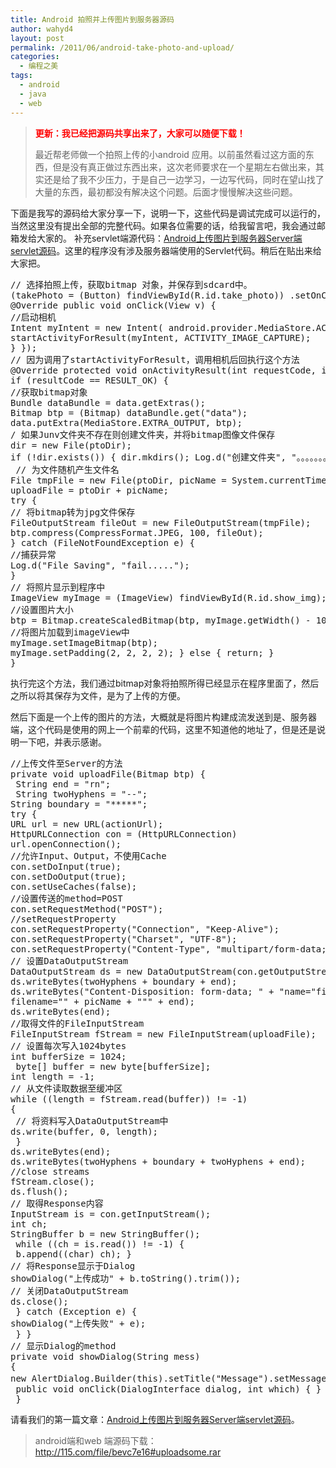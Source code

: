 ```yaml
---
title: Android 拍照并上传图片到服务器源码
author: wahyd4
layout: post
permalink: /2011/06/android-take-photo-and-upload/
categories:
  - 编程之美
tags:
  - android
  - java
  - web
---
```

> <span style="color: #ff0000;"><strong>更新：我已经把源码共享出来了，大家可以随便下载！</strong></span>
> 
> 最近帮老师做一个拍照上传的小android 应用。以前虽然看过这方面的东西，但是没有真正做过东西出来，这次老师要求在一个星期左右做出来，其实还是给了我不少压力，于是自己一边学习，一边写代码，同时在望山找了大量的东西，最初都没有解决这个问题。后面才慢慢解决这些问题。

下面是我写的源码给大家分享一下，说明一下，这些代码是调试完成可以运行的，当然这里没有提出全部的完整代码。如果各位需要的话，给我留言吧，我会通过邮箱发给大家的。 补充servlet端源代码：<a title="android上传图片到服务器server端servlet源码" href="http://toozhao.com/2011/06/android%E4%B8%8A%E4%BC%A0%E5%9B%BE%E7%89%87%E5%88%B0%E6%9C%8D%E5%8A%A1%E5%99%A8server%E7%AB%AFservlet%E6%BA%90%E7%A0%81/" target="_blank">Android上传图片到服务器Server端servlet源码</a>。这里的程序没有涉及服务器端使用的Servlet代码。稍后在贴出来给大家把。

<pre class="brush: java; title: ; notranslate" title="">// 选择拍照上传，获取bitmap 对象，并保存到sdcard中。
(takePhoto = (Button) findViewById(R.id.take_photo)) .setOnClickListener(new OnClickListener() {
@Override public void onClick(View v) {
//启动相机
Intent myIntent = new Intent( android.provider.MediaStore.ACTION_IMAGE_CAPTURE);
startActivityForResult(myIntent, ACTIVITY_IMAGE_CAPTURE);
} });
// 因为调用了startActivityForResult，调用相机后回执行这个方法
@Override protected void onActivityResult(int requestCode, int resultCode, Intent data) {
if (resultCode == RESULT_OK) {
//获取bitmap对象
Bundle dataBundle = data.getExtras();
Bitmap btp = (Bitmap) dataBundle.get("data");
data.putExtra(MediaStore.EXTRA_OUTPUT, btp);
/ 如果Junv文件夹不存在则创建文件夹，并将bitmap图像文件保存
dir = new File(ptoDir);
if (!dir.exists()) { dir.mkdirs(); Log.d("创建文件夹", "。。。。。。。。。。。成功"); }
 // 为文件随机产生文件名 
File tmpFile = new File(ptoDir, picName = System.currentTimeMillis() + ".jpg");
uploadFile = ptoDir + picName;
try {
// 将bitmap转为jpg文件保存
FileOutputStream fileOut = new FileOutputStream(tmpFile);
btp.compress(CompressFormat.JPEG, 100, fileOut);
} catch (FileNotFoundException e) {
//捕获异常
Log.d("File Saving", "fail.....");
}
// 将照片显示到程序中
ImageView myImage = (ImageView) findViewById(R.id.show_img);
//设置图片大小
btp = Bitmap.createScaledBitmap(btp, myImage.getWidth() - 10, myImage.getHeight() - 10, true);
//将图片加载到imageView中
myImage.setImageBitmap(btp);
myImage.setPadding(2, 2, 2, 2); } else { return; }
}
</pre>

执行完这个方法，我们通过bitmap对象将拍照所得已经显示在程序里面了，然后之所以将其保存为文件，是为了上传的方便。

然后下面是一个上传的图片的方法，大概就是将图片构建成流发送到是、服务器端，这个代码是使用的网上一个前辈的代码，这里不知道他的地址了，但是还是说明一下吧，并表示感谢。

<pre class="brush: java; title: ; notranslate" title="">//上传文件至Server的方法 
private void uploadFile(Bitmap btp) {
 String end = "rn";
 String twoHyphens = "--"; 
String boundary = "*****";
try {
URL url = new URL(actionUrl); 
HttpURLConnection con = (HttpURLConnection) 
url.openConnection();
//允许Input、Output，不使用Cache 
con.setDoInput(true);
con.setDoOutput(true);
con.setUseCaches(false);
//设置传送的method=POST 
con.setRequestMethod("POST");
//setRequestProperty
con.setRequestProperty("Connection", "Keep-Alive");
con.setRequestProperty("Charset", "UTF-8");
con.setRequestProperty("Content-Type", "multipart/form-data;boundary=" + boundary);
// 设置DataOutputStream 
DataOutputStream ds = new DataOutputStream(con.getOutputStream());
ds.writeBytes(twoHyphens + boundary + end);
ds.writeBytes("Content-Disposition: form-data; " + "name="file1";
filename="" + picName + """ + end); 
ds.writeBytes(end);
//取得文件的FileInputStream 
FileInputStream fStream = new FileInputStream(uploadFile);
// 设置每次写入1024bytes 
int bufferSize = 1024;
 byte[] buffer = new byte[bufferSize];
int length = -1;
// 从文件读取数据至缓冲区 
while ((length = fStream.read(buffer)) != -1)
{
 // 将资料写入DataOutputStream中  
ds.write(buffer, 0, length);
 }
ds.writeBytes(end);
ds.writeBytes(twoHyphens + boundary + twoHyphens + end);
//close streams
fStream.close();
ds.flush();
// 取得Response内容 
InputStream is = con.getInputStream();
int ch;
StringBuffer b = new StringBuffer();
 while ((ch = is.read()) != -1) {
 b.append((char) ch); }
// 将Response显示于Dialog 
showDialog("上传成功" + b.toString().trim());
// 关闭DataOutputStream 
ds.close();
 } catch (Exception e) { 
showDialog("上传失败" + e);
 } }
// 显示Dialog的method
private void showDialog(String mess) 
{ 
new AlertDialog.Builder(this).setTitle("Message").setMessage(mess) .setNegativeButton("确定", new DialogInterface.OnClickListener() {
 public void onClick(DialogInterface dialog, int which) { } }).show();
 }
</pre>

请看我们的第一篇文章：<a href="http://toozhao.com/2011/06/android%E4%B8%8A%E4%BC%A0%E5%9B%BE%E7%89%87%E5%88%B0%E6%9C%8D%E5%8A%A1%E5%99%A8server%E7%AB%AFservlet%E6%BA%90%E7%A0%81/" target="_blank">Android上传图片到服务器Server端servlet源码</a>。

> android端和web 端源码下载：http://115.com/file/bevc7e16#uploadsome.rar